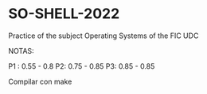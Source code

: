 # SO-SHELL-2022
Practice of the subject Operating Systems of the FIC UDC

NOTAS:

P1 : 0.55 - 0.8
P2: 0.75 - 0.85
P3: 0.85 - 0.85

Compilar con make
